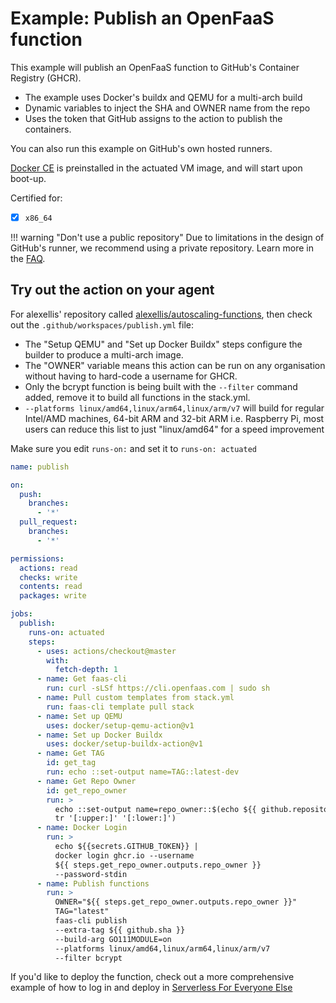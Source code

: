 # Example: Publish an OpenFaaS function

This example will publish an OpenFaaS function to GitHub's Container Registry (GHCR).

* The example uses Docker's buildx and QEMU for a multi-arch build
* Dynamic variables to inject the SHA and OWNER name from the repo
* Uses the token that GitHub assigns to the action to publish the containers.

You can also run this example on GitHub's own hosted runners.

[Docker CE](https://docker.io) is preinstalled in the actuated VM image, and will start upon boot-up.

Certified for:

- [x] `x86_64`

!!! warning "Don't use a public repository"
    Due to limitations in the design of GitHub's runner, we recommend using a private repository. Learn more in the [FAQ](/faq.md).

## Try out the action on your agent

For alexellis' repository called [alexellis/autoscaling-functions](https://github.com/alexellis/autoscaling-functions), then check out the `.github/workspaces/publish.yml` file:

* The "Setup QEMU" and "Set up Docker Buildx" steps configure the builder to produce a multi-arch image.
* The "OWNER" variable means this action can be run on any organisation without having to hard-code a username for GHCR.
* Only the bcrypt function is being built with the `--filter` command added, remove it to build all functions in the stack.yml.
* `--platforms linux/amd64,linux/arm64,linux/arm/v7` will build for regular Intel/AMD machines, 64-bit ARM and 32-bit ARM i.e. Raspberry Pi, most users can reduce this list to just "linux/amd64" for a speed improvement

Make sure you edit `runs-on:` and set it to `runs-on: actuated`

```yaml
name: publish

on:
  push:
    branches:
      - '*'
  pull_request:
    branches:
      - '*'

permissions:
  actions: read
  checks: write
  contents: read
  packages: write

jobs:
  publish:
    runs-on: actuated
    steps:
      - uses: actions/checkout@master
        with:
          fetch-depth: 1
      - name: Get faas-cli
        run: curl -sLSf https://cli.openfaas.com | sudo sh
      - name: Pull custom templates from stack.yml
        run: faas-cli template pull stack
      - name: Set up QEMU
        uses: docker/setup-qemu-action@v1
      - name: Set up Docker Buildx
        uses: docker/setup-buildx-action@v1
      - name: Get TAG
        id: get_tag
        run: echo ::set-output name=TAG::latest-dev
      - name: Get Repo Owner
        id: get_repo_owner
        run: >
          echo ::set-output name=repo_owner::$(echo ${{ github.repository_owner }} |
          tr '[:upper:]' '[:lower:]')
      - name: Docker Login
        run: > 
          echo ${{secrets.GITHUB_TOKEN}} | 
          docker login ghcr.io --username 
          ${{ steps.get_repo_owner.outputs.repo_owner }} 
          --password-stdin
      - name: Publish functions
        run: >
          OWNER="${{ steps.get_repo_owner.outputs.repo_owner }}" 
          TAG="latest"
          faas-cli publish
          --extra-tag ${{ github.sha }}
          --build-arg GO111MODULE=on
          --platforms linux/amd64,linux/arm64,linux/arm/v7
          --filter bcrypt
```

If you'd like to deploy the function, check out a more comprehensive example of how to log in and deploy in [Serverless For Everyone Else](https://store.openfaas.com/l/serverless-for-everyone-else)

